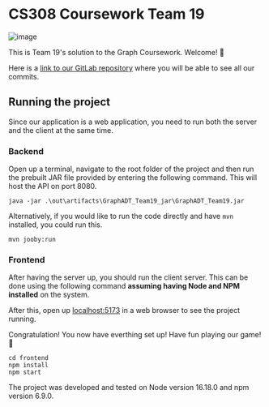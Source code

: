 # CS308 Coursework Team 19

![image](https://user-images.githubusercontent.com/106979580/237048675-10791f73-60f8-4d10-9253-65c6a08acbb2.png)

This is Team 19's solution to the Graph Coursework. Welcome! 👋

Here is a [link to our GitLab repository](https://github.com/abahraoui/GraphADT) where you will be able to see all our commits.

## Running the project

Since our application is a web application, you need to run both the server and the client at the same time.

### Backend

Open up a terminal, navigate to the root folder of the project and then run the prebuilt JAR file provided by entering the following command. This will host the API on port 8080.

```
java -jar .\out\artifacts\GraphADT_Team19_jar\GraphADT_Team19.jar
```

Alternatively, if you would like to run the code directly and have `mvn` installed, you could run this.

```
mvn jooby:run
```

### Frontend

After having the server up, you should run the client server. This can be done using the following command **assuming having Node and NPM installed** on the system.

After this, open up [localhost:5173](http://127.0.0.1:5173/) in a web browser to see the project running.

Congratulation! You now have everthing set up! Have fun playing our game! 🎉

```
cd frontend
npm install
npm start
```

The project was developed and tested on Node version 16.18.0 and npm version 6.9.0.
